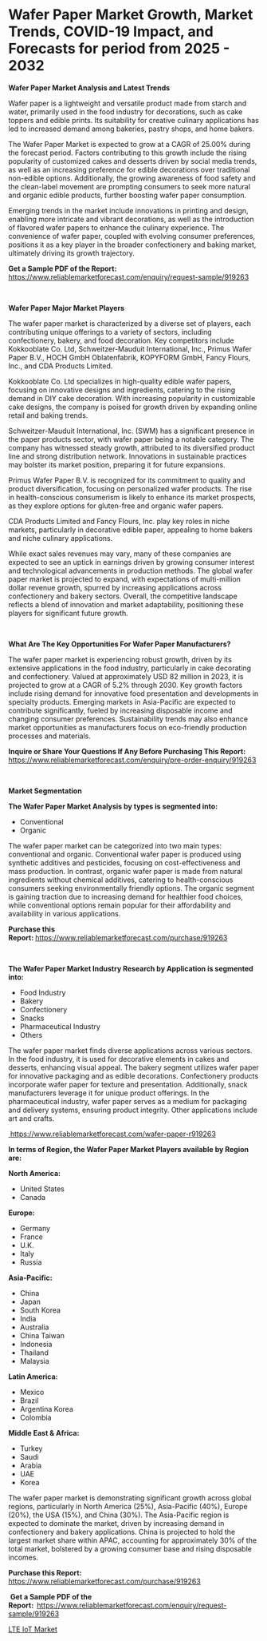 <p><h1>Wafer Paper Market Growth, Market Trends, COVID-19 Impact, and Forecasts for period from 2025 - 2032</h1></p><p><strong>Wafer Paper Market Analysis and Latest Trends</strong></p>
<p><p>Wafer paper is a lightweight and versatile product made from starch and water, primarily used in the food industry for decorations, such as cake toppers and edible prints. Its suitability for creative culinary applications has led to increased demand among bakeries, pastry shops, and home bakers.</p><p>The Wafer Paper Market is expected to grow at a CAGR of 25.00% during the forecast period. Factors contributing to this growth include the rising popularity of customized cakes and desserts driven by social media trends, as well as an increasing preference for edible decorations over traditional non-edible options. Additionally, the growing awareness of food safety and the clean-label movement are prompting consumers to seek more natural and organic edible products, further boosting wafer paper consumption.</p><p>Emerging trends in the market include innovations in printing and design, enabling more intricate and vibrant decorations, as well as the introduction of flavored wafer papers to enhance the culinary experience. The convenience of wafer paper, coupled with evolving consumer preferences, positions it as a key player in the broader confectionery and baking market, ultimately driving its growth trajectory.</p></p>
<p><strong>Get a Sample PDF of the Report:&nbsp;</strong> <a href="https://www.reliablemarketforecast.com/enquiry/request-sample/919263?utm_campaign=2314&utm_medium=2&utm_source=Github&utm_content=ia&utm_term=05032025&utm_id=wafer-paper">https://www.reliablemarketforecast.com/enquiry/request-sample/919263</a></p>
<p>&nbsp;</p>
<p><strong>Wafer Paper Major Market Players</strong></p>
<p><p>The wafer paper market is characterized by a diverse set of players, each contributing unique offerings to a variety of sectors, including confectionery, bakery, and food decoration. Key competitors include Kokkooblate Co. Ltd, Schweitzer-Mauduit International, Inc., Primus Wafer Paper B.V., HOCH GmbH Oblatenfabrik, KOPYFORM GmbH, Fancy Flours, Inc., and CDA Products Limited.</p><p>Kokkooblate Co. Ltd specializes in high-quality edible wafer papers, focusing on innovative designs and ingredients, catering to the rising demand in DIY cake decoration. With increasing popularity in customizable cake designs, the company is poised for growth driven by expanding online retail and baking trends.</p><p>Schweitzer-Mauduit International, Inc. (SWM) has a significant presence in the paper products sector, with wafer paper being a notable category. The company has witnessed steady growth, attributed to its diversified product line and strong distribution network. Innovations in sustainable practices may bolster its market position, preparing it for future expansions.</p><p>Primus Wafer Paper B.V. is recognized for its commitment to quality and product diversification, focusing on personalized wafer products. The rise in health-conscious consumerism is likely to enhance its market prospects, as they explore options for gluten-free and organic wafer papers.</p><p>CDA Products Limited and Fancy Flours, Inc. play key roles in niche markets, particularly in decorative edible paper, appealing to home bakers and niche culinary applications.</p><p>While exact sales revenues may vary, many of these companies are expected to see an uptick in earnings driven by growing consumer interest and technological advancements in production methods. The global wafer paper market is projected to expand, with expectations of multi-million dollar revenue growth, spurred by increasing applications across confectionery and bakery sectors. Overall, the competitive landscape reflects a blend of innovation and market adaptability, positioning these players for significant future growth.</p></p>
<p>&nbsp;</p>
<p><strong>What Are The Key Opportunities For Wafer Paper Manufacturers?</strong></p>
<p><p>The wafer paper market is experiencing robust growth, driven by its extensive applications in the food industry, particularly in cake decorating and confectionery. Valued at approximately USD 82 million in 2023, it is projected to grow at a CAGR of 5.2% through 2030. Key growth factors include rising demand for innovative food presentation and developments in specialty products. Emerging markets in Asia-Pacific are expected to contribute significantly, fueled by increasing disposable income and changing consumer preferences. Sustainability trends may also enhance market opportunities as manufacturers focus on eco-friendly production processes and materials.</p></p>
<p><strong>Inquire or Share Your Questions If Any Before Purchasing This Report:</strong> <a href="https://www.reliablemarketforecast.com/enquiry/pre-order-enquiry/919263?utm_campaign=2314&utm_medium=2&utm_source=Github&utm_content=ia&utm_term=05032025&utm_id=wafer-paper">https://www.reliablemarketforecast.com/enquiry/pre-order-enquiry/919263</a></p>
<p>&nbsp;</p>
<p><strong>Market Segmentation</strong></p>
<p><strong>The Wafer Paper Market Analysis by types is segmented into:</strong></p>
<p><ul><li>Conventional</li><li>Organic</li></ul></p>
<p><p>The wafer paper market can be categorized into two main types: conventional and organic. Conventional wafer paper is produced using synthetic additives and pesticides, focusing on cost-effectiveness and mass production. In contrast, organic wafer paper is made from natural ingredients without chemical additives, catering to health-conscious consumers seeking environmentally friendly options. The organic segment is gaining traction due to increasing demand for healthier food choices, while conventional options remain popular for their affordability and availability in various applications.</p></p>
<p><strong>Purchase this Report:&nbsp;</strong><a href="https://www.reliablemarketforecast.com/purchase/919263?utm_campaign=2314&utm_medium=2&utm_source=Github&utm_content=ia&utm_term=05032025&utm_id=wafer-paper">https://www.reliablemarketforecast.com/purchase/919263</a></p>
<p>&nbsp;</p>
<p><strong>The Wafer Paper Market Industry Research by Application is segmented into:</strong></p>
<p><ul><li>Food Industry</li><li>Bakery</li><li>Confectionery</li><li>Snacks</li><li>Pharmaceutical Industry</li><li>Others</li></ul></p>
<p><p>The wafer paper market finds diverse applications across various sectors. In the food industry, it is used for decorative elements in cakes and desserts, enhancing visual appeal. The bakery segment utilizes wafer paper for innovative packaging and as edible decorations. Confectionery products incorporate wafer paper for texture and presentation. Additionally, snack manufacturers leverage it for unique product offerings. In the pharmaceutical industry, wafer paper serves as a medium for packaging and delivery systems, ensuring product integrity. Other applications include art and crafts.</p></p>
<p><a href="https://www.reliablemarketforecast.com/wafer-paper-r919263?utm_campaign=2314&utm_medium=2&utm_source=Github&utm_content=ia&utm_term=05032025&utm_id=wafer-paper">&nbsp;https://www.reliablemarketforecast.com/wafer-paper-r919263</a></p>
<p><strong>In terms of Region, the Wafer Paper Market Players available by Region are:</strong></p>
<p>
    <p> <strong> North America: </strong>
        <ul>
            <li>United States</li>
            <li>Canada</li>
        </ul>
        </p> 
    <p> <strong> Europe: </strong>
        <ul>
            <li>Germany</li>
            <li>France</li>
            <li>U.K.</li>
            <li>Italy</li>
            <li>Russia</li>
        </ul>
        </p> 
    <p> <strong> Asia-Pacific: </strong>
        <ul>
            <li>China</li>
            <li>Japan</li>
            <li>South Korea</li>
            <li>India</li>
            <li>Australia</li>
            <li>China Taiwan</li>
            <li>Indonesia</li>
            <li>Thailand</li>
            <li>Malaysia</li>
        </ul>
        </p> 
    <p> <strong> Latin America: </strong>
        <ul>
            <li>Mexico</li>
            <li>Brazil</li>
            <li>Argentina Korea</li>
            <li>Colombia</li>
        </ul>
        </p> 
    <p> <strong> Middle East & Africa: </strong>
        <ul>
            <li>Turkey</li>
            <li>Saudi</li>
            <li>Arabia</li>
            <li>UAE</li>
            <li>Korea</li>
        </ul>
    </p>
    </p>
<p><p>The wafer paper market is demonstrating significant growth across global regions, particularly in North America (25%), Asia-Pacific (40%), Europe (20%), the USA (15%), and China (30%). The Asia-Pacific region is expected to dominate the market, driven by increasing demand in confectionery and bakery applications. China is projected to hold the largest market share within APAC, accounting for approximately 30% of the total market, bolstered by a growing consumer base and rising disposable incomes.</p></p>
<p><strong>Purchase this Report: </strong><a href="https://www.reliablemarketforecast.com/purchase/919263?utm_campaign=2314&utm_medium=2&utm_source=Github&utm_content=ia&utm_term=05032025&utm_id=wafer-paper">https://www.reliablemarketforecast.com/purchase/919263</a></p>
<p>&nbsp;<strong>Get a Sample PDF of the Report:&nbsp;&nbsp;</strong><a href="https://www.reliablemarketforecast.com/enquiry/request-sample/919263?utm_campaign=2314&utm_medium=2&utm_source=Github&utm_content=ia&utm_term=05032025&utm_id=wafer-paper">https://www.reliablemarketforecast.com/enquiry/request-sample/919263</a></p>
<p><strong></strong></p>
<p><p><a href="https://github.com/rileymgdorcas/Market-Research-Report-List-1/blob/main/lte-iot-market.md?utm_campaign=2314&utm_medium=2&utm_source=Github&utm_content=ia&utm_term=05032025&utm_id=wafer-paper">LTE IoT Market</a></p></p>